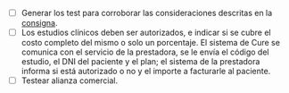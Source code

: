 - [ ] Generar los test para corroborar las consideraciones descritas en la [consigna](./README.md/#consigna).
- [ ] Los estudios clínicos deben ser autorizados, e indicar si se cubre el costo completo del mismo o solo un porcentaje. El sistema de Cure se comunica con el servicio de la prestadora, se le envía el código del estudio, el DNI del paciente y el plan; el sistema de la prestadora informa si está autorizado o no y el importe a facturarle al paciente.
- [ ] Testear alianza comercial.
